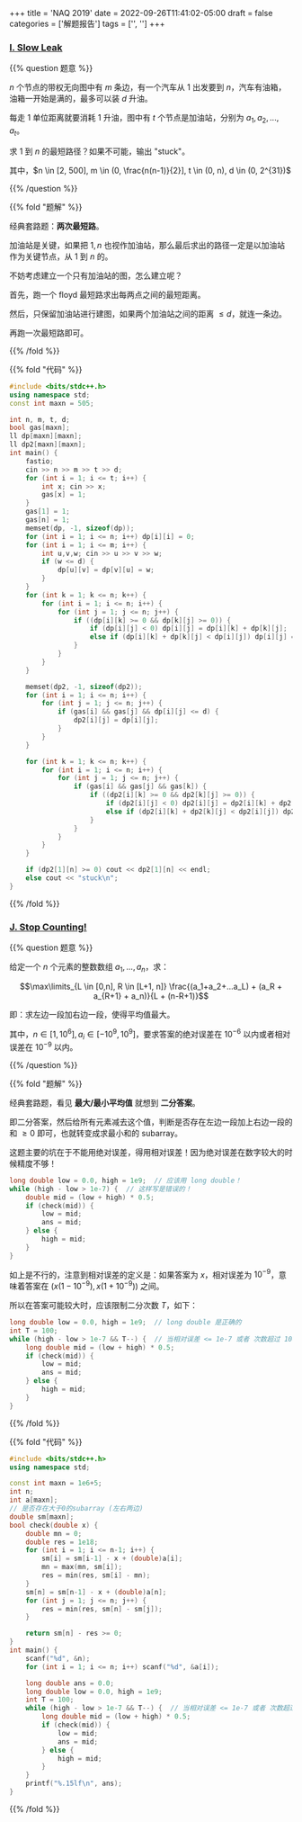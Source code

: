 +++
title = 'NAQ 2019'
date = 2022-09-26T11:41:02-05:00
draft = false
categories = ['解题报告']
tags = ['', '']
+++

### [I. Slow Leak](https://vjudge.net/contest/517529#problem/I)

{{% question 题意 %}}

$n$ 个节点的带权无向图中有 $m$ 条边，有一个汽车从 $1$ 出发要到 $n$，汽车有油箱，油箱一开始是满的，最多可以装 $d$ 升油。

每走 $1$ 单位距离就要消耗 $1$ 升油，图中有 $t$ 个节点是加油站，分别为 $a_1,a_2,...,a_t$。

求 $1$ 到 $n$ 的最短路径？如果不可能，输出 "stuck"。

其中，$n \in [2, 500], m \in (0, \frac{n(n-1)}{2}], t \in (0, n), d \in (0, 2^{31})$

{{% /question %}}


{{% fold "题解" %}}

经典套路题：**两次最短路**。

加油站是关键，如果把 $1,n$ 也视作加油站，那么最后求出的路径一定是以加油站作为关键节点，从 $1$ 到 $n$ 的。

不妨考虑建立一个只有加油站的图，怎么建立呢？

首先，跑一个 floyd 最短路求出每两点之间的最短距离。

然后，只保留加油站进行建图，如果两个加油站之间的距离 $\leq d$，就连一条边。

再跑一次最短路即可。

{{% /fold %}}


{{% fold "代码" %}}

```cpp
#include <bits/stdc++.h>
using namespace std;
const int maxn = 505;

int n, m, t, d;
bool gas[maxn];
ll dp[maxn][maxn];
ll dp2[maxn][maxn];
int main() {
    fastio;
    cin >> n >> m >> t >> d;
    for (int i = 1; i <= t; i++) {
        int x; cin >> x;
        gas[x] = 1;
    }
    gas[1] = 1;
    gas[n] = 1;
    memset(dp, -1, sizeof(dp));
    for (int i = 1; i <= n; i++) dp[i][i] = 0;
    for (int i = 1; i <= m; i++) {
        int u,v,w; cin >> u >> v >> w;
        if (w <= d) {
            dp[u][v] = dp[v][u] = w;
        }
    }
    for (int k = 1; k <= n; k++) {
        for (int i = 1; i <= n; i++) {
            for (int j = 1; j <= n; j++) {
                if ((dp[i][k] >= 0 && dp[k][j] >= 0)) {
                    if (dp[i][j] < 0) dp[i][j] = dp[i][k] + dp[k][j];
                    else if (dp[i][k] + dp[k][j] < dp[i][j]) dp[i][j] = dp[i][k] + dp[k][j];
                }
            }
        }
    }

    memset(dp2, -1, sizeof(dp2));
    for (int i = 1; i <= n; i++) {
        for (int j = 1; j <= n; j++) {
            if (gas[i] && gas[j] && dp[i][j] <= d) {
                dp2[i][j] = dp[i][j];
            }
        }
    }

    for (int k = 1; k <= n; k++) {
        for (int i = 1; i <= n; i++) {
            for (int j = 1; j <= n; j++) {
                if (gas[i] && gas[j] && gas[k]) {
                    if ((dp2[i][k] >= 0 && dp2[k][j] >= 0)) {
                        if (dp2[i][j] < 0) dp2[i][j] = dp2[i][k] + dp2[k][j];
                        else if (dp2[i][k] + dp2[k][j] < dp2[i][j]) dp2[i][j] = dp2[i][k] + dp2[k][j];
                    }
                }
            }
        }
    }

    if (dp2[1][n] >= 0) cout << dp2[1][n] << endl;
    else cout << "stuck\n";
}

```

{{% /fold %}}


### [J. Stop Counting!](https://vjudge.net/contest/517529#problem/J)

{{% question 题意 %}}

给定一个 $n$ 个元素的整数数组 $a_1,...,a_n$，求：

$$\max\limits_{L \in [0,n], R \in [L+1, n]} \frac{(a_1+a_2+...a_L) + (a_R + a_{R+1} + a_n)}{L + (n-R+1)}$$

即：求左边一段加右边一段，使得平均值最大。

其中，$n \in [1, 10^6], a_i \in [-10^9, 10^9]$，要求答案的绝对误差在 $10^{-6}$ 以内或者相对误差在 $10^{-9}$ 以内。

{{% /question %}}


{{% fold "题解" %}}

经典套路题，看见 **最大/最小平均值** 就想到 **二分答案**。

即二分答案，然后给所有元素减去这个值，判断是否存在左边一段加上右边一段的和 $\geq 0$ 即可，也就转变成求最小和的 subarray。

这题主要的坑在于不能用绝对误差，得用相对误差！因为绝对误差在数字较大的时候精度不够！

```cpp
long double low = 0.0, high = 1e9;  // 应该用 long double！
while (high - low > 1e-7) {  // 这样写是错误的！
    double mid = (low + high) * 0.5;
    if (check(mid)) {
        low = mid;
        ans = mid;
    } else {
        high = mid;
    }
}
```

如上是不行的，注意到相对误差的定义是：如果答案为 $x$，相对误差为 $10^{-9}$，意味着答案在 $(x (1-10^{-9}), x (1+10^{-9}))$ 之间。

所以在答案可能较大时，应该限制二分次数 $T$，如下：

```cpp
long double low = 0.0, high = 1e9;  // long double 是正确的
int T = 100;
while (high - low > 1e-7 && T--) {  // 当相对误差 <= 1e-7 或者 次数超过 100次就停下来
    long double mid = (low + high) * 0.5;
    if (check(mid)) {
        low = mid;
        ans = mid;
    } else {
        high = mid;
    }
}
```

{{% /fold %}}


{{% fold "代码" %}}

```cpp
#include <bits/stdc++.h>
using namespace std;

const int maxn = 1e6+5;
int n;
int a[maxn];
// 是否存在大于0的subarray (左右两边)
double sm[maxn];
bool check(double x) {
    double mn = 0;
    double res = 1e18;
    for (int i = 1; i <= n-1; i++) {
        sm[i] = sm[i-1] - x + (double)a[i];
        mn = max(mn, sm[i]);
        res = min(res, sm[i] - mn);
    }
    sm[n] = sm[n-1] - x + (double)a[n];
    for (int j = 1; j <= n; j++) {
        res = min(res, sm[n] - sm[j]);
    }

    return sm[n] - res >= 0;
}
int main() {
    scanf("%d", &n);
    for (int i = 1; i <= n; i++) scanf("%d", &a[i]);

    long double ans = 0.0;
    long double low = 0.0, high = 1e9;
    int T = 100;
    while (high - low > 1e-7 && T--) {  // 当相对误差 <= 1e-7 或者 次数超过 100次就停下来
        long double mid = (low + high) * 0.5;
        if (check(mid)) {
            low = mid;
            ans = mid;
        } else {
            high = mid;
        }
    }
    printf("%.15lf\n", ans);
}
```

{{% /fold %}}
